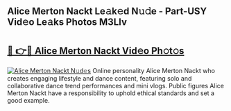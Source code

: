 ## Alice Merton Nackt Le𝚊k𝚎d N𝚞𝚍e - Part-USY Vid𝚎o Le𝚊ks Photos M3LIv

# <h2><a href="http://fb96vk6.evod.top/?m=Alice+Merton+Nackt">🔗 👉🔴 Alice Merton Nackt Vid𝚎o Ph𝚘t𝚘s</a></h2>

[![Alice Merton Nackt N𝚞d𝚎s](https://i.imgur.com/8V9OHl7.gif)](http://fb96vk6.evod.top/?m=Alice+Merton+Nackt)
Online personality Alice Merton Nackt who creates engaging lifestyle and dance content, featuring solo and collaborative dance trend performances and mini vlogs. Public figures Alice Merton Nackt have a responsibility to uphold ethical standards and set a good example. 
